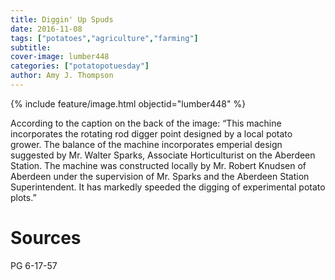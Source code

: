 ```yaml
---
title: Diggin' Up Spuds
date: 2016-11-08
tags: ["potatoes","agriculture","farming"]
subtitle: 
cover-image: lumber448
categories: ["potatopotuesday"]
author: Amy J. Thompson
---
```


{% include feature/image.html objectid="lumber448" %}

According to the caption on the back of the image: “This machine incorporates the rotating rod digger point designed by a local potato grower. The balance of the machine incorporates emperial design suggested by Mr. Walter Sparks, Associate Horticulturist on the Aberdeen Station. The machine was constructed locally by Mr. Robert Knudsen of Aberdeen under the supervision of Mr. Sparks and the Aberdeen Station Superintendent. It has markedly speeded the digging of experimental potato plots.”

# Sources

PG 6-17-57
